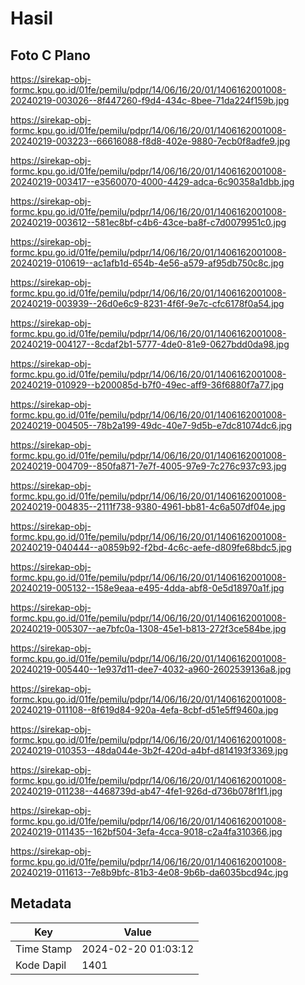 # Hasil

## Foto C Plano

https://sirekap-obj-formc.kpu.go.id/01fe/pemilu/pdpr/14/06/16/20/01/1406162001008-20240219-003026--8f447260-f9d4-434c-8bee-71da224f159b.jpg

https://sirekap-obj-formc.kpu.go.id/01fe/pemilu/pdpr/14/06/16/20/01/1406162001008-20240219-003223--66616088-f8d8-402e-9880-7ecb0f8adfe9.jpg

https://sirekap-obj-formc.kpu.go.id/01fe/pemilu/pdpr/14/06/16/20/01/1406162001008-20240219-003417--e3560070-4000-4429-adca-6c90358a1dbb.jpg

https://sirekap-obj-formc.kpu.go.id/01fe/pemilu/pdpr/14/06/16/20/01/1406162001008-20240219-003612--581ec8bf-c4b6-43ce-ba8f-c7d0079951c0.jpg

https://sirekap-obj-formc.kpu.go.id/01fe/pemilu/pdpr/14/06/16/20/01/1406162001008-20240219-010619--ac1afb1d-654b-4e56-a579-af95db750c8c.jpg

https://sirekap-obj-formc.kpu.go.id/01fe/pemilu/pdpr/14/06/16/20/01/1406162001008-20240219-003939--26d0e6c9-8231-4f6f-9e7c-cfc6178f0a54.jpg

https://sirekap-obj-formc.kpu.go.id/01fe/pemilu/pdpr/14/06/16/20/01/1406162001008-20240219-004127--8cdaf2b1-5777-4de0-81e9-0627bdd0da98.jpg

https://sirekap-obj-formc.kpu.go.id/01fe/pemilu/pdpr/14/06/16/20/01/1406162001008-20240219-010929--b200085d-b7f0-49ec-aff9-36f6880f7a77.jpg

https://sirekap-obj-formc.kpu.go.id/01fe/pemilu/pdpr/14/06/16/20/01/1406162001008-20240219-004505--78b2a199-49dc-40e7-9d5b-e7dc81074dc6.jpg

https://sirekap-obj-formc.kpu.go.id/01fe/pemilu/pdpr/14/06/16/20/01/1406162001008-20240219-004709--850fa871-7e7f-4005-97e9-7c276c937c93.jpg

https://sirekap-obj-formc.kpu.go.id/01fe/pemilu/pdpr/14/06/16/20/01/1406162001008-20240219-004835--2111f738-9380-4961-bb81-4c6a507df04e.jpg

https://sirekap-obj-formc.kpu.go.id/01fe/pemilu/pdpr/14/06/16/20/01/1406162001008-20240219-040444--a0859b92-f2bd-4c6c-aefe-d809fe68bdc5.jpg

https://sirekap-obj-formc.kpu.go.id/01fe/pemilu/pdpr/14/06/16/20/01/1406162001008-20240219-005132--158e9eaa-e495-4dda-abf8-0e5d18970a1f.jpg

https://sirekap-obj-formc.kpu.go.id/01fe/pemilu/pdpr/14/06/16/20/01/1406162001008-20240219-005307--ae7bfc0a-1308-45e1-b813-272f3ce584be.jpg

https://sirekap-obj-formc.kpu.go.id/01fe/pemilu/pdpr/14/06/16/20/01/1406162001008-20240219-005440--1e937d11-dee7-4032-a960-2602539136a8.jpg

https://sirekap-obj-formc.kpu.go.id/01fe/pemilu/pdpr/14/06/16/20/01/1406162001008-20240219-011108--8f619d84-920a-4efa-8cbf-d51e5ff9460a.jpg

https://sirekap-obj-formc.kpu.go.id/01fe/pemilu/pdpr/14/06/16/20/01/1406162001008-20240219-010353--48da044e-3b2f-420d-a4bf-d814193f3369.jpg

https://sirekap-obj-formc.kpu.go.id/01fe/pemilu/pdpr/14/06/16/20/01/1406162001008-20240219-011238--4468739d-ab47-4fe1-926d-d736b078f1f1.jpg

https://sirekap-obj-formc.kpu.go.id/01fe/pemilu/pdpr/14/06/16/20/01/1406162001008-20240219-011435--162bf504-3efa-4cca-9018-c2a4fa310366.jpg

https://sirekap-obj-formc.kpu.go.id/01fe/pemilu/pdpr/14/06/16/20/01/1406162001008-20240219-011613--7e8b9bfc-81b3-4e08-9b6b-da6035bcd94c.jpg


## Metadata

| Key        | Value               |
| ---------- | ------------------- |
| Time Stamp | 2024-02-20 01:03:12 |
| Kode Dapil | 1401                |



